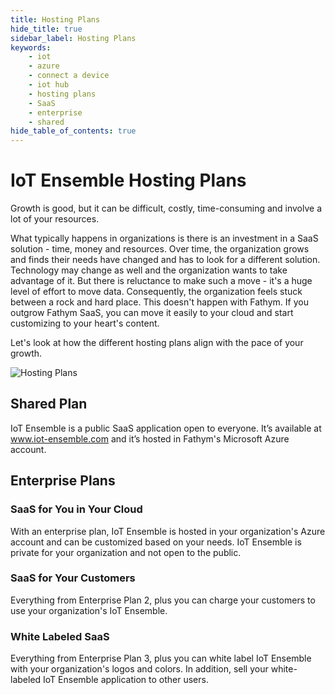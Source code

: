 ```yaml
---
title: Hosting Plans
hide_title: true
sidebar_label: Hosting Plans
keywords:
    - iot
    - azure
    - connect a device
    - iot hub
    - hosting plans
    - SaaS
    - enterprise
    - shared
hide_table_of_contents: true
---
```


# IoT Ensemble Hosting Plans

Growth is good, but it can be difficult, costly, time-consuming and involve a lot of your resources. 

What typically happens in organizations is there is an investment in a SaaS solution - time, money and resources. Over time, the organization grows and finds their needs have changed and has to look for a different solution. Technology may change as well and the organization wants to take advantage of it. But there is reluctance to make such a move - it's a huge level of effort to move data. Consequently, the organization feels stuck between a rock and hard place. This doesn't happen with Fathym. If you outgrow Fathym SaaS, you can move it easily to your cloud and start customizing to your heart's content.

Let's look at how the different hosting plans align with the pace of your growth.

![Hosting Plans](https://www.iot-ensemble.com/static/images/isometric-iot-ensemble-lcu-whitelabel-white.png)

## Shared Plan 

IoT Ensemble is a public SaaS application open to everyone. It’s available at www.iot-ensemble.com and it’s hosted in Fathym's Microsoft Azure account. 

## Enterprise Plans 

### SaaS for You in Your Cloud
With an enterprise plan, IoT Ensemble is hosted in your organization's Azure account and can be customized based on your needs. IoT Ensemble is private for your organization and not open to the public. 

### SaaS for Your Customers
Everything from Enterprise Plan 2, plus you can charge your customers to use your organization's IoT Ensemble. 

### White Labeled SaaS
Everything from Enterprise Plan 3, plus you can white label IoT Ensemble with your organization's logos and colors. In addition, sell your white-labeled IoT Ensemble application to other users. 